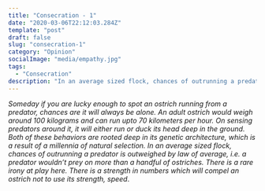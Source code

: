 ```yaml
---
title: "Consecration - 1"
date: "2020-03-06T22:12:03.284Z"
template: "post"
draft: false
slug: "consecration-1"
category: "Opinion"
socialImage: "media/empathy.jpg"
tags:
  - "Consecration"
description: "In an average sized flock, chances of outrunning a predator is outweighed by law of average, i.e. a predator wouldn’t prey on more than a handful of ostriches. There is a rare irony at play here. There is a strength in numbers which will compel an ostrich not to use its strength, speed"
---
```


*Someday if you are lucky enough to spot an ostrich running from a predator, chances are it will always be alone. An adult ostrich would weigh around 100 kilograms and can run upto 70 kilometers per hour. On sensing  predators around it, it will either run or duck its head deep in the ground. Both of these behaviors are rooted deep in its genetic architecture, which is a result of a millennia of natural selection. In an average sized flock, chances of outrunning a predator is outweighed by law of average, i.e. a predator wouldn’t prey on more than a handful of ostriches. There is a rare irony at play here. There is a strength in numbers which will compel an ostrich not to use its strength, speed*.
